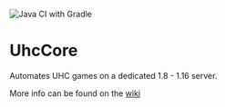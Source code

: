 ![Java CI with Gradle](https://github.com/Mezy/UhcCore/workflows/Java%20CI%20with%20Gradle/badge.svg)

# UhcCore
Automates UHC games on a dedicated 1.8 - 1.16 server.

More info can be found on the [wiki](https://github.com/Mezy/UhcCore/wiki)
